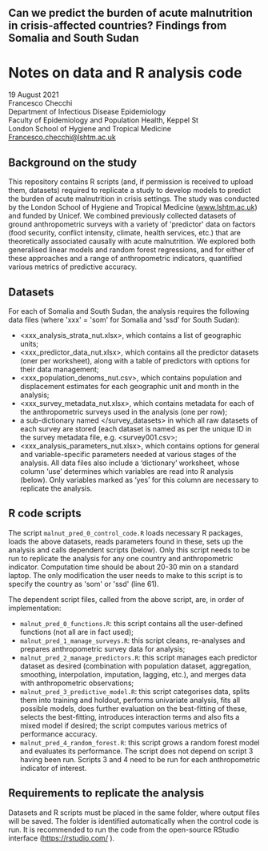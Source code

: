 ## Can we predict the burden of acute malnutrition in crisis-affected countries? Findings from Somalia and South Sudan

# Notes on data and R analysis code
19 August 2021  
Francesco Checchi  
Department of Infectious Disease Epidemiology  
Faculty of Epidemiology and Population Health, Keppel St  
London School of Hygiene and Tropical Medicine  
Francesco.checchi@lshtm.ac.uk  

## Background on the study
This repository contains R scripts (and, if permission is received to upload them, datasets) required to replicate a study to develop models to predict the burden of acute malnutrition in crisis settings. The study was conducted by the London School of Hygiene and Tropical Medicine (www.lshtm.ac.uk) and funded by Unicef. We combined previously collected datasets of ground anthropometric surveys with a variety of 'predictor' data on factors (food security, conflict intensity, climate, health services, etc.) that are theoretically associated causally with acute malnutrition. We explored both generalised linear models and random forest regressions, and for either of these approaches and a range of anthropometric indicators, quantified various metrics of predictive accuracy.

## Datasets
For each of Somalia and South Sudan, the analysis requires the following data files (where 'xxx' = 'som' for Somalia and 'ssd' for South Sudan):
* <xxx_analysis_strata_nut.xlsx>, which contains a list of geographic units;
* <xxx_predictor_data_nut.xlsx>, which contains all the predictor datasets (oner per worksheet), along with a table of predictors with options for their data management;
* <xxx_population_denoms_nut.csv>, which contains population and displacement estimates for each geographic unit and month in the analysis;
* <xxx_survey_metadata_nut.xlsx>, which contains metadata for each of the anthropometric surveys used in the analysis (one per row);
* a sub-dictionary named </survey_datasets> in which all raw datasets of each survey are stored (each dataset is named as per the unique ID in the survey metadata file, e.g. <survey001.csv>;
* <xxx_analysis_parameters_nut.xlsx>, which contains options for general and variable-specific parameters needed at various stages of the analysis.
All data files also include a ‘dictionary’ worksheet, whose column ‘use’ determines which variables are read into R analysis (below). Only variables marked as ‘yes’ for this column are necessary to replicate the analysis.

## R code scripts
The script `malnut_pred_0_control_code.R` loads necessary R packages, loads the above datasets, reads parameters found in these, sets up the analysis and calls dependent scripts (below). Only this script needs to be run to replicate the analysis for any one country and anthropometric indicator. Computation time should be about 20-30 min on a standard laptop. The only modification the user needs to make to this script is to specify the country as 'som' or 'ssd' (line 61).

The dependent script files, called from the above script, are, in order of implementation:
* `malnut_pred_0_functions.R`: this script contains all the user-defined functions (not all are in fact used);
* `malnut_pred_1_manage_surveys.R`: this script cleans, re-analyses and prepares anthropometric survey data for analysis;
* `malnut_pred_2_manage_predictors.R`: this script manages each predictor dataset as desired (combination with population dataset, aggregation, smoothing, interpolation, imputation, lagging, etc.), and merges data with anthropometric observations;
* `malnut_pred_3_predictive_model.R`: this script categorises data, splits them into training and holdout, performs univariate analysis, fits all possible models, does further evaluation on the best-fitting of these, selects the best-fitting, introduces interaction terms and also fits a mixed model if desired; the script computes various metrics of performance accuracy.
* `malnut_pred_4_random_forest.R`: this script grows a random forest model and evaluates its performance. The script does not depend on script 3 having been run.
Scripts 3 and 4 need to be run for each anthropometric indicator of interest.

## Requirements to replicate the analysis
Datasets and R scripts must be placed in the same folder, where output files will be saved. The folder is identified automatically when the control code is run.
It is recommended to run the code from the open-source RStudio interface (https://rstudio.com/ ).
